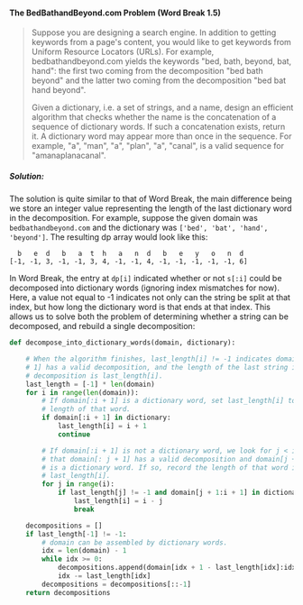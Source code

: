 #### The BedBathandBeyond.com Problem \(Word Break 1.5\)

> Suppose you are designing a search engine. In addition to getting keywords from a page's content, you would like to get keywords from Uniform Resource Locators \(URLs\). For example, bedbathandbeyond.com yields the keywords "bed, bath, beyond, bat, hand": the first two coming from the decomposition "bed bath beyond" and the latter two coming from the decomposition "bed bat hand beyond".
>
> Given a dictionary, i.e. a set of strings, and a name, design an efficient algorithm that checks whether the name is the concatenation of a sequence of dictionary words. If such a concatenation exists, return it. A dictionary word may appear more than once in the sequence. For example, "a", "man", "a", "plan", "a", "canal", is a valid sequence for "amanaplanacanal".

##### Solution:

The solution is quite similar to that of Word Break, the main difference being we store an integer value representing the length of the last dictionary word in the decomposition. For example, suppose the given domain was `bedbathandbeyond.com` and the dictionary was `['bed', 'bat', 'hand', 'beyond']`. The resulting dp array would look like this:

```
  b   e  d   b   a  t  h   a   n  d   b   e   y   o   n  d
[-1, -1, 3, -1, -1, 3, 4, -1, -1, 4, -1, -1, -1, -1, -1, 6]
```

In Word Break, the entry at `dp[i]` indicated whether or not `s[:i]` could be decomposed into dictionary words \(ignoring index mismatches for now\). Here, a value not equal to -1 indicates not only can the string be split at that index, but how long the dictionary word is that ends at that index. This allows us to solve both the problem of determining whether a string can be decomposed, and rebuild a single decomposition:

```py
def decompose_into_dictionary_words(domain, dictionary):

    # When the algorithm finishes, last_length[i] != -1 indicates domain[:i +
    # 1] has a valid decomposition, and the length of the last string in the
    # decomposition is last_length[i].
    last_length = [-1] * len(domain)
    for i in range(len(domain)):
        # If domain[:i + 1] is a dictionary word, set last_length[i] to the
        # length of that word.
        if domain[:i + 1] in dictionary:
            last_length[i] = i + 1
            continue

        # If domain[:i + 1] is not a dictionary word, we look for j < i such
        # that domain[: j + 1] has a valid decomposition and domain[j + 1:i + 1]
        # is a dictionary word. If so, record the length of that word in
        # last_length[i].
        for j in range(i):
            if last_length[j] != -1 and domain[j + 1:i + 1] in dictionary:
                last_length[i] = i - j
                break

    decompositions = []
    if last_length[-1] != -1:
        # domain can be assembled by dictionary words.
        idx = len(domain) - 1
        while idx >= 0:
            decompositions.append(domain[idx + 1 - last_length[idx]:idx + 1])
            idx -= last_length[idx]
        decompositions = decompositions[::-1]
    return decompositions
```



